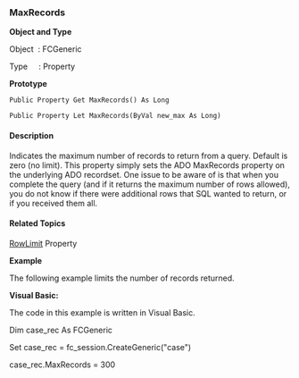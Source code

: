 ### MaxRecords

**Object and Type**

Object  : FCGeneric

Type     : Property

**Prototype**

```
Public Property Get MaxRecords() As Long
```

```
Public Property Let MaxRecords(ByVal new_max As Long)
```

#### Description

Indicates the maximum number of records to return from a query. Default is zero (no limit). This property simply sets the ADO MaxRecords property on the underlying ADO recordset. One issue to be aware of is that when you complete the query (and if it returns the maximum number of rows allowed), you do not know if there were additional rows that SQL wanted to return, or if you received them all.

#### Related Topics

[RowLimit](RowLimit(FCGeneric).md) Property

**Example**

The following example limits the number of records returned.

**Visual Basic:**

The code in this example is written in Visual Basic.

Dim case_rec As FCGeneric

Set case_rec = fc_session.CreateGeneric("case")

case_rec.MaxRecords = 300